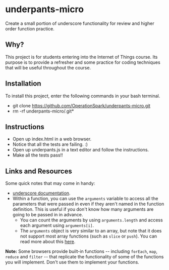 # underpants-micro
Create a small portion of underscore functionality for review and higher order function practice.

## Why?
This project is for students entering into the Internet of Things course. Its purpose is to provide a refresher and some practice for coding techniques that will be useful throughout the course.

## Installation
To install this project, enter the following commands in your bash terminal.
 
* git clone https://github.com/OperationSpark/underpants-micro.git
* rm -rf underpants-micro/.git*

## Instructions
 - Open up index.html in a web browser.
 - Notice that all the tests are failing. :)
 - Open up underpants.js in a text editor and follow the instructions.
 - Make all the tests pass!!

## Links and Resources

Some quick notes that may come in handy:

- [underscore documentation](http://underscorejs.org/).
- Within a function, you can use the `arguments` variable to access all the
  parameters that were passed in even if they aren't named in the function
  definition. This is useful if you don't know how many arguments are going to
  be passed in in advance.
    - You can count the arguments by using `arguments.length` and access each
      argument using `arguments[i]`.
    - The `arguments` object is very similar to an array, but note that it does
      not support most array functions (such as `slice` or `push`). You can read
      more about this [here](http://www.sitepoint.com/arguments-a-javascript-oddity/).


**Note:** Some browsers provide built-in functions -- including `forEach`, `map`,
`reduce` and `filter` -- that replicate the functionality of some of the functions
you will implement. Don't use them to implement your functions.
